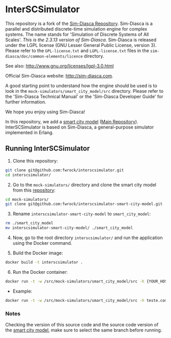 # InterSCSimulator

This repository is a fork of the [Sim-Diasca Repository](https://github.com/Olivier-Boudeville-EDF/Sim-Diasca). Sim-Diasca is a parallel and distributed discrete-time simulation engine for complex systems. The name stands for 'Simulation of Discrete Systems of All Scales'. *This is the 2.3.13 version of Sim-Diasca*. Sim-Diasca is released under the LGPL license (GNU Lesser General Public License, version 3). Please refer to the `GPL-license.txt` and `LGPL-license.txt` files in the `sim-diasca/doc/common-elements/licence` directory.

See also: http://www.gnu.org/licenses/lgpl-3.0.html

Official Sim-Diasca website: http://sim-diasca.com.

A good starting point to understand how the engine should be used is to look in the `mock-simulators/smart_city_model/src` directory. Please refer to the 'Sim-Diasca Technical Manual' or the 'Sim-Diasca Developer Guide' for further information.

We hope you enjoy using Sim-Diasca!

In this repository, we add a [smart city model](https://github.com/fwrock/interscsimulator-smart-city-model) ([Main Repository](https://github.com/ezambomsantana/smart_city_model)). InterSCSimulator is based on Sim-Diasca, a general-purpose simulator implemented in Erlang.

## Running InterSCSimulator ##
1. Clone this repository:
  ```bash
  git clone git@github.com:fwrock/interscsimulator.git
  cd interscsimulator/
  ```

2. Go to the `mock-simulators/` directory and clone the smart city model from this [repository](https://github.com/fwrock/interscsimulator-smart-city-model):

```bash
cd mock-simulators/
git clone git@github.com:fwrock/interscsimulator-smart-city-model.git
  ```

3. Rename `interscsimulator-smart-city-model` to `smart_city_model`:
```bash
rm ./smart_city_model
mv interscsimulator-smart-city-model/ ./smart_city_model
```

4. Now, go to the root directory `interscsimulator/` and run the application using the Docker command.

5. Build the Docker image:
```bash
docker build -t interscsimulator .
```
6. Run the Docker container:

```bash
docker run -t -w /src/mock-simulators/smart_city_model/src -h {YOUR_HOSTNAME} -v {YOUR_VOLUME_OUTPUT_PATH}:/src/mock-simulators/smart_city_model/output -e USER=root -e CONFIG_PATH={YOUR_SCENARIO_CONFIG_PATH} interscsimulator
```

  - Example:
  ```bash
docker run -t -w /src/mock-simulators/smart_city_model/src -h teste.com -v /home/my_user/interscsimulator/output/base_scenario:/src/mock-simulators/smart_city_model/output -e USER=root -e CONFIG_PATH=/src/mock-simulators/smart_city_model/base_scenario/config.xml interscsimulator
```

### Notes

Checking the version of this source code and the source code version of the [smart city model](https://github.com/fwrock/interscsimulator-smart-city-model), make sure to select the same branch before running.
